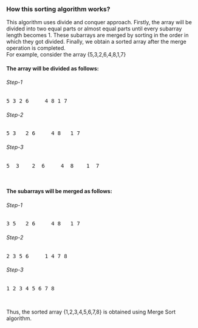 <h3>How this sorting algorithm works?</h3>
<p>
This algorithm uses divide and conquer approach. 
Firstly, the array will be divided into two equal 
parts or almost equal parts until every subarray 
length becomes 1. These subarrays are merged 
by sorting in the order in which they got divided.
Finally, we obtain a sorted array after the merge 
operation is completed.
<br>
For example, consider the array {5,3,2,6,4,8,1,7}
</p>
<h4>The array will be divided as follows:</h4>
<h6>Step-1</h6>
<pre>5 3 2 6     4 8 1 7</pre>
<h6>Step-2</h6>  
<pre>5 3   2 6     4 8   1 7</pre>
<h6>Step-3</h6>
<pre>5  3    2  6     4  8    1  7</pre> 
<br>
<h4>The subarrays will be merged as follows:</h4> 
<h6>Step-1</h6>
<pre>3 5   2 6     4 8   1 7</pre>
<h6>Step-2</h6>
<pre>2 3 5 6     1 4 7 8</pre>
<h6>Step-3</h6>
<pre>1 2 3 4 5 6 7 8</pre>
<br>
<p>
Thus, the sorted array {1,2,3,4,5,6,7,8} is obtained 
using Merge Sort algorithm.
</p>
